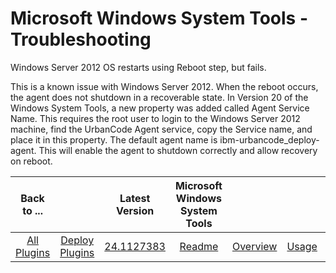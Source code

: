 
# Microsoft Windows System Tools - Troubleshooting

Windows Server 2012 OS restarts using Reboot step, but fails.

This is a known issue with Windows Server 2012. When the reboot occurs, the agent does not shutdown in a recoverable state. In Version 20 of the Windows System Tools, a new property was added called Agent Service Name. This requires the root user to login to the Windows Server 2012 machine, find the UrbanCode Agent service, copy the Service name, and place it in this property. The default agent name is ibm-urbancode\_deploy-agent. This will enable the agent to shutdown correctly and allow recovery on reboot.


|Back to ...||Latest Version|Microsoft Windows System Tools |||||
| :---: | :---: | :---: | :---: | :---: | :---: | :---: | :---: |
|[All Plugins](../../index.md)|[Deploy Plugins](../README.md)|[24.1127383](https://raw.githubusercontent.com/UrbanCode/IBM-UCD-PLUGINS/main/files/WindowsSystemTools/ucd-WindowsSystemTools-24.1127383.zip)|[Readme](README.md)|[Overview](overview.md)|[Usage](usage.md)|[Steps](steps.md)|[Downloads](downloads.md)|
